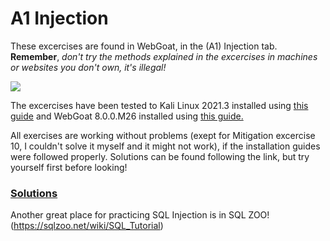 # A1 Injection

These excercises are found in WebGoat, in the (A1) Injection tab. __Remember__, _don't try the methods explained in the excercises in machines or websites you don't own, it's illegal!_

![](https://i.gyazo.com/d22877f86204cb42a4af87525c197428.png)

The excercises have been tested to Kali Linux 2021.3 installed using [this guide](https://github.com/tonikerttula/APE/blob/main/installs/Kali.md) and WebGoat 8.0.0.M26 installed using [this guide.](https://github.com/tonikerttula/APE/blob/main/installs/webgoat.md)

All exercises are working without problems (exept for Mitigation excercise 10, I couldn't solve it myself and it might not work), if the installation guides were followed properly. Solutions can be found following the link, but try yourself first before looking!

### [Solutions](https://github.com/tonikerttula/APE/blob/main/solutions/A1solutions.md)

Another great place for practicing SQL Injection is in SQL ZOO! (https://sqlzoo.net/wiki/SQL_Tutorial) 

